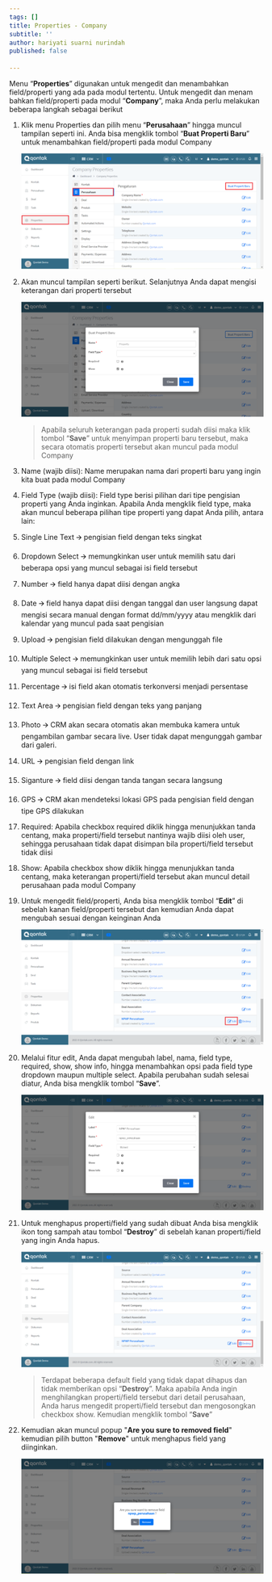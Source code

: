 ```yaml
---
tags: []
title: Properties - Company
subtitle: ''
author: hariyati suarni nurindah
published: false

---
```

Menu “**Properties**” digunakan untuk mengedit dan menambahkan field/properti yang ada pada modul tertentu. Untuk mengedit dan menam  bahkan field/properti pada modul “**Company**”, maka Anda perlu melakukan beberapa langkah sebagai berikut

 1. Klik menu Properties dan pilih menu “**Perusahaan**” hingga muncul tampilan seperti ini. Anda bisa mengklik tombol “**Buat Properti Baru**” untuk menambahkan field/properti pada modul Company

    ![](/uploads/properties-company1-3.PNG)
 2. Akan muncul tampilan seperti berikut. Selanjutnya Anda dapat mengisi keterangan dari properti tersebut

    ![](/uploads/properties-company2-1.PNG)

    > Apabila seluruh keterangan pada properti sudah diisi maka klik tombol “**Save**” untuk menyimpan properti baru tersebut, maka secara otomatis properti tersebut akan muncul pada modul Company
 3. Name (wajib diisi): Name merupakan nama dari properti baru yang ingin kita buat pada modul Company
 4. Field Type (wajib diisi): Field type berisi pilihan dari tipe pengisian properti yang Anda inginkan. Apabila Anda mengklik field type, maka akan muncul beberapa pilihan tipe properti yang dapat Anda pilih, antara lain:
 5. Single Line Text 🡪 pengisian field dengan teks singkat
 6. Dropdown Select 🡪 memungkinkan user untuk memilih satu dari beberapa opsi yang muncul sebagai isi field tersebut
 7. Number 🡪 field hanya dapat diisi dengan angka
 8. Date 🡪 field hanya dapat diisi dengan tanggal dan user langsung dapat mengisi secara manual dengan format dd/mm/yyyy atau mengklik dari kalendar yang muncul pada saat pengisian
 9. Upload 🡪 pengisian field dilakukan dengan mengunggah file
10. Multiple Select 🡪 memungkinkan user untuk memilih lebih dari satu opsi yang muncul sebagai isi field tersebut
11. Percentage 🡪 isi field akan otomatis terkonversi menjadi persentase
12. Text Area 🡪 pengisian field dengan teks yang panjang
13. Photo 🡪 CRM akan secara otomatis akan membuka kamera untuk pengambilan gambar secara live. User tidak dapat mengunggah gambar dari galeri.
14. URL 🡪 pengisian field dengan link
15. Siganture 🡪 field diisi dengan tanda tangan secara langsung
16. GPS 🡪 CRM akan mendeteksi lokasi GPS pada pengisian field dengan tipe GPS dilakukan
17. Required: Apabila checkbox required diklik hingga menunjukkan tanda centang, maka properti/field tersebut nantinya wajib diisi oleh user, sehingga perusahaan tidak dapat disimpan bila properti/field tersebut tidak diisi
18. Show: Apabila checkbox show diklik hingga menunjukkan tanda centang, maka keterangan properti/field tersebut akan muncul detail perusahaan pada modul Company
19. Untuk mengedit field/properti, Anda bisa mengklik tombol “**Edit**” di sebelah kanan field/properti tersebut dan kemudian Anda dapat mengubah sesuai dengan keinginan Anda

    ![](/uploads/properties-company3.PNG)
20. Melalui fitur edit, Anda dapat mengubah label, nama, field type, required, show, show info, hingga menambahkan opsi pada field type dropdown maupun multiple select. Apabila perubahan sudah selesai diatur, Anda bisa mengklik tombol “**Save**”.

    ![](/uploads/properties-company4-1.PNG)
21. Untuk menghapus properti/field yang sudah dibuat Anda bisa mengklik ikon tong sampah atau tombol “**Destroy**” di sebelah kanan properti/field yang ingin Anda hapus.

    ![](/uploads/properties-company5-1.PNG)

    > Terdapat beberapa default field yang tidak dapat dihapus dan tidak memberikan opsi “**Destroy**”. Maka apabila Anda ingin menghilangkan properti/field tersebut dari detail perusahaan, Anda harus mengedit properti/field tersebut dan mengosongkan checkbox show. Kemudian mengklik tombol “**Save**”
22. Kemudian akan muncul popup "**Are you sure to removed field**" kemudian pilih button "**Remove**" untuk menghapus field yang diinginkan.

    ![](/uploads/properties-company7-1.PNG)